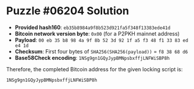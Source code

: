 # Puzzle #06204 Solution
- **Provided hash160**: `eb35b8984a9f8b523d921fa5f348f13383ede41d`
- **Bitcoin network version byte**: `0x00` (for a P2PKH mainnet address)
- **Payload**: `00 eb 35 b8 98 4a 9f 8b 52 3d 92 1f a5 f3 48 f1 33 83 ed e4 1d`
- **Checksum**: First four bytes of `SHA256(SHA256(payload))` = `f8 38 68 d6`
- **Base58Check encoding**: `1NSg9gn1GQyJypBMNpsbxffjLNFWiSBP8h`

Therefore, the completed Bitcoin address for the given locking script is:
```
1NSg9gn1GQyJypBMNpsbxffjLNFWiSBP8h
```
